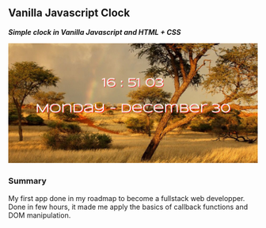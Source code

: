 ## Vanilla Javascript Clock

**_Simple clock in Vanilla Javascript and HTML + CSS_**

![Clock app](./img/example.jpg)

### Summary

My first app done in my roadmap to become a fullstack web developper.
Done in few hours, it made me apply the basics of callback functions and DOM manipulation.
